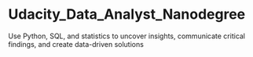 # Udacity_Data_Analyst_Nanodegree
Use Python, SQL, and statistics to uncover insights, communicate critical findings, and create data-driven solutions
